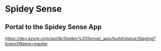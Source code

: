 # Spidey Sense 
## Portal to the Spidey Sense App
https://dev.azure.com/apt3k/Spidey%20Sense/_apis/build/status/Staging?branchName=master
